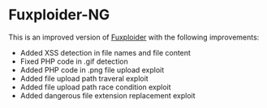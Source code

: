 Fuxploider-NG
=====

This is an improved version of [Fuxploider](https://github.com/almandin/fuxploider) with the following improvements:

- Added XSS detection in file names and file content
- Fixed PHP code in .gif detection
- Added PHP code in .png file upload exploit
- Added file upload path traveral exploit
- Added file upload path race condition exploit
- Added dangerous file extension replacement exploit